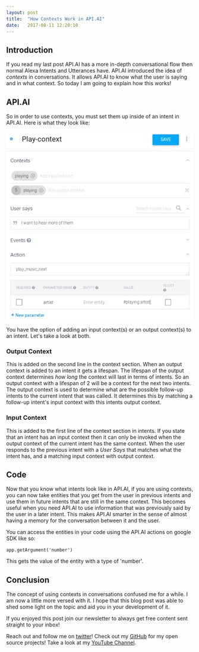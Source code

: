 ```yaml
---
layout: post
title:  "How Contexts Work in API.AI"
date:   2017-08-11 12:20:10 
---
```



## Introduction

If you read my last post API.AI has a more in-depth conversational flow then normal Alexa Intents and Utterances have.  API.AI introduced the idea of *contexts* in conversations.  It allows API.AI to know what the user is saying and in what context.  So today I am going to explain how this works!

## API.AI

So in order to use contexts, you must set them up inside of an intent in API.AI.  Here is what they look like:

![Context](/assets/contexts/contexts.png)

You have the option of adding an input context(s) or an output context(s) to an intent.  Let's take a look at both.

### Output Context

This is added on the second line in the context section.  When an output context is added to an intent it gets a lifespan.  The lifespan of the output context determines *how long* the context will last in terms of intents.  So an output context with a lifespan of 2 will be a context for the next two intents.  The output context is used to determine what are the possible follow-up intents to the current intent that was called. It determines this by matching a follow-up intent's input context with this intents output context.

### Input Context

This is added to the first line of the context section in intents.  If you state that an intent has an input context then it can only be invoked when the output context of the current intent has the same context.  When the user responds to the previous intent with a *User Says* that matches what the intent has, and a matching input context with output context. 

## Code

Now that you know what intents look like in API.AI, if you are using contexts, you can now take entities that you get from the user in previous intents and use them in future intents that are still in the same context.  This becomes useful when you need API.AI to use information that was previously said by the user in a later intent.  This makes API.AI smarter in the sense of almost having a memory for the conversation between it and the user.  

You can access the entities in your code using the API.AI actions on google SDK like so:

```
app.getArgument('number')
```
 
This gets the value of the entity with a type of 'number'.

## Conclusion

The concept of using contexts in conversations confused me for a while.  I am now a little more versed with it.  I hope that this blog post was able to shed some light on the topic and aid you in your development of it. 

If you enjoyed this post join our newsletter to always get free content sent straight to your inbox!

Reach out and follow me on [twitter][twitter]!  Check out my [GitHub][github] for my open source projects! Take a look at my [YouTube Channel][youtube].


[github]: https://github.com/acucciniello
[twitter]: https://twitter.com/antocucciniello
[youtube]: https://www.youtube.com/channel/UC8icMMql5SjCaXXMvILGIUA
[gistLink]: https://gist.github.com/acucciniello/faff332c5c401402d698ca5fd2af9dba
[firebaseTut]: https://github.com/actions-on-google/apiai-webhook-template-nodejs